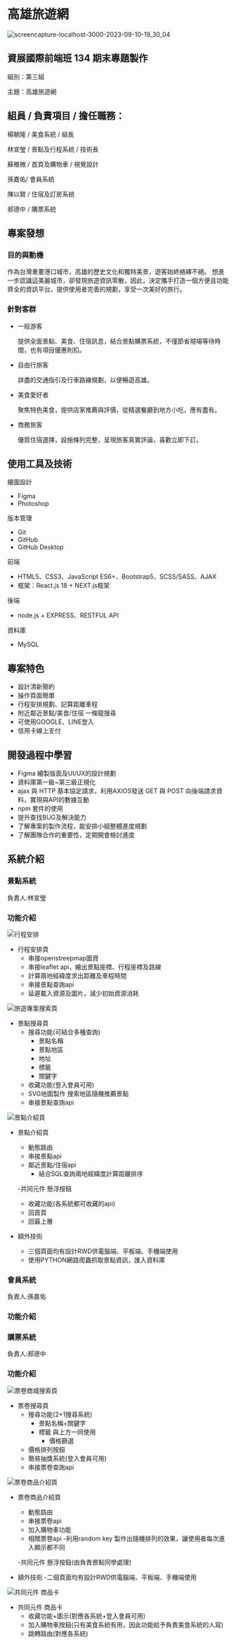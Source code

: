 # 高雄旅遊網
![screencapture-localhost-3000-2023-09-10-19_30_04](https://github.com/XuanYing0915/KH_Travel_Project/assets/133011607/1e3c2ae5-773b-41b8-9e3a-041a3a0711f4)





## 資展國際前端班 134 期末專題製作

組別：第三組

主題：高雄旅遊網



組員 / 負責項目 / 擔任職務：
------------------------------------------------
楊朝隆 / 美食系統 / 組長 

林宣瑩 / 景點及行程系統 / 技術長  

蘇稚微 / 首頁及購物車 / 視覺設計

孫嘉佑/ 會員系統 

陳以賢 / 住宿及訂房系統 

郝德中 / 購票系統

## 專案發想
### 目的與動機
作為台灣重要港口城市，高雄的歷史文化和獨特美景，遊客始終絡繹不絕。
想進一步認識這美麗城市，卻發現旅遊資訊零散，因此，決定攜手打造一個方便且功能齊全的資訊平台，提供使用者完善的規劃，享受一次美好的旅行。

### 針對客群
- 一般游客
  
  提供全面景點、美食、住宿訊息，結合景點購票系統，不僅節省現場等待時間，也有項目優惠則扣。
- 自由行旅客
  
  詳盡的交通指引及行車路線規劃，以便暢遊高雄。
- 美食愛好者
  
  聚焦特色美食，提供店家推薦與評價，從精選餐廳到地方小吃，應有盡有。
- 商務旅客
  
  優質住宿選擇，設施條列完整，呈現旅客真實評論，喜歡立即下訂。


## 使用工具及技術

繪圖設計
- Figma
- Photoshop

版本管理
- Git
- GitHub
- GitHub Desktop

前端
- HTML5、CSS3、JavaScript ES6+、Bootstrap5、SCSS/SASS、AJAX
- 框架：React.js 18 + NEXT.js框架

後端
- node.js + EXPRESS、RESTFUL API

資料庫
- MySQL


## 專案特色
- 設計清新簡約
- 操作頁面簡單
- 行程安排規劃、記算距離車程
- 附近鄰近景點/美食/住宿 一條龍搜尋
- 可使用GOOGLE、LINE登入
- 信用卡線上支付


## 開發過程中學習
- Figma 繪製版面及UI/UX的設計規劃
- 資料庫第一級~第三級正規化
- ajax 與 HTTP 基本協定請求，利用AXIOS發送 GET 與 POST 向後端請求資料，實現與API的數據互動
- npm 套件的使用
- 提升查找BUG及解決能力
- 了解專案的製作流程，能安排小組整體進度規劃
- 了解團隊合作的重要性，定期開會檢討進度


系統介紹
--------------------------------
### 景點系統             
負責人:林宣瑩
### 功能介紹
![行程安排](https://github.com/XuanYing0915/KH_Travel_Project/assets/133011607/5f751b37-b85a-4ed7-a450-e96355d9e84e)

- 行程安排頁
  - 串接openstreepmap圖資
  - 串接leaflet api，繪出景點座標、行程座標及路線
  - 計算兩地經緯度求出距離及車程時間
  - 串接景點查詢api
  - 延遲載入資源及圖片，減少初始資源消耗
 
![旅遊專案搜索頁](https://github.com/XuanYing0915/KH_Travel_Project/assets/133011607/b72007f7-9216-4826-b31d-e4b80d55f2c5)

- 景點搜尋頁
  - 搜尋功能(可結合多種查詢)
     - 景點名稱
     - 景點地區
     - 地址
     - 標籤  
     - 關鍵字
  - 收藏功能(登入會員可用)
  - SVG地圖製作 搜索地區隨機推薦景點
  - 串接景點查詢api
 
![景點介紹頁](https://github.com/XuanYing0915/KH_Travel_Project/assets/133011607/f712b58a-599c-4076-8cf8-8782a7148078)

- 景點介紹頁
  - 動態路由
  - 串接景點api
  - 鄰近景點/住宿api
     - 結合SQL查詢兩地經緯度計算距離排序
       
  -共同元件 懸浮按鈕
     - 收藏功能(各系統都可收藏的api)
     - 回首頁
     - 回最上層
   
- 額外技術
    - 三個頁面均有設計RWD供電腦端、平板端、手機端使用
    - 使用PYTHON網路爬蟲抓取景點資訊，匯入資料庫
   
### 會員系統             
負責人:孫嘉佑
### 功能介紹


### 購票系統            
負責人:郝德中
### 功能介紹
![票卷商城搜索頁](https://github.com/XuanYing0915/KH_Travel_Project/blob/main/frontend/public/images/ticket/FireShot%20Capture%20004%20-%20%E9%AB%98%E9%9B%84%E6%97%85%E9%81%8A%E7%B6%B2%20-%20localhost.png)

- 票卷搜尋頁
  - 搜尋功能(2+1搜尋系統)
     - 景點名稱+關鍵字
     - 標籤
     與上方一同使用
	   - 價格篩選
  - 價格排列按鈕
  - 簡易抽獎系統(登入會員可用)  
  - 串接票卷查詢api

![票卷商品介紹頁](https://github.com/XuanYing0915/KH_Travel_Project/blob/main/frontend/public/images/ticket/FireShot%20Capture%20006%20-%20%E9%AB%98%E9%9B%84%E6%97%85%E9%81%8A%E7%B6%B2%20-%20localhost.png)

- 票卷商品介紹頁
  - 動態路由
  - 串接票卷api
  - 加入購物車功能
  - 相關票卷api
     -利用random key 製作出隨機排列的效果，讓使用者每次進入顯示都不同
       
  -共同元件 懸浮按鈕(由負責景點同學處理)

- 額外技術
-二個頁面均有設計RWD供電腦端、平板端、手機端使用

![共同元件 商品卡](https://github.com/XuanYing0915/KH_Travel_Project/blob/main/frontend/public/images/ticket/%E5%95%86%E5%93%81%E5%8D%A1%E6%A8%A3%E5%BC%8F.jpg)
- 共同元件 商品卡
	- 收藏功能+圖示(對應各系統+登入會員可用)
 	- 加入購物車按鈕(只有美食系統有用，因此功能給予負責美食系統的人寫)
	- 跳轉路由(對應各系統)
